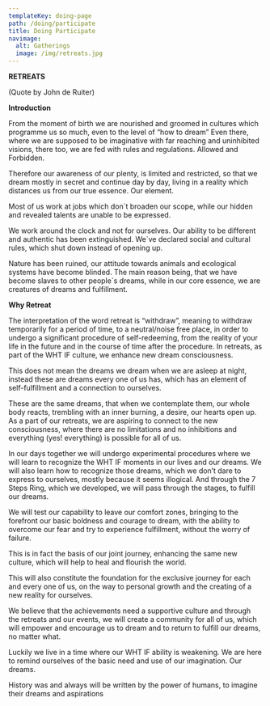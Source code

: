 ```yaml
---
templateKey: doing-page
path: /doing/participate
title: Doing Participate
navimage:
  alt: Gatherings
  image: /img/retreats.jpg
---
```


**RETREATS**

(Quote by John de Ruiter)

**Introduction**

From the moment of birth we are nourished and groomed in cultures which programme us so much, even to the level of “how to dream” Even there, where we are supposed to be imaginative with far reaching and uninhibited visions, there too, we are fed with rules and regulations. Allowed and Forbidden.

Therefore our awareness of our plenty, is limited and restricted, so that we dream mostly in secret and continue day by day, living in a reality which distances us from our true essence. Our element.

Most of us work at jobs which don`t broaden our scope, while our hidden and revealed talents are unable to be expressed.

We work around the clock and not for ourselves. Our ability to be different and authentic has been extinguished. We`ve declared social and cultural rules, which shut down instead of opening up.

Nature has been ruined, our attitude towards animals and ecological systems have become blinded. The main reason being, that we have become slaves to other people`s dreams, while in our core essence, we are creatures of dreams and fulfillment.

**Why Retreat**

The interpretation of the word retreat is “withdraw”, meaning to withdraw temporarily for a period of time, to a neutral/noise free place, in order to undergo a significant procedure of self-redeeming, from the reality of your life in the future and in the course of time after the procedure. In retreats, as part of the WHT IF culture, we enhance new dream consciousness.

This does not mean the dreams we dream when we are asleep at night, instead these are dreams every one of us has, which has an element of self-fulfillment and a connection to ourselves.

These are the same dreams, that when we contemplate them, our whole body reacts, trembling with an inner burning, a desire, our hearts open up. As a part of our retreats, we are aspiring to connect to the new consciousness, where there are no limitations and no inhibitions and everything (yes! everything) is possible for all of us.

In our days together we will undergo experimental procedures where we will learn to recognize the WHT IF moments in our lives and our dreams. We will also learn how to recognize those dreams, which we don’t dare to express to ourselves, mostly because it seems illogical. And through the 7 Steps Ring, which we developed, we will pass through the stages, to fulfill our dreams.

We will test our capability to leave our comfort zones, bringing to the forefront our basic boldness and courage to dream, with the ability to overcome our fear and try to experience fulfillment, without the worry of failure.

This is in fact the basis of our joint journey, enhancing the same new culture, which will help to heal and flourish the world.

This will also constitute the foundation for the exclusive journey for each and every one of us, on the way to personal growth and the creating of a new reality for ourselves.

We believe that the achievements need a supportive culture and through the retreats and our events, we will create a community for all of us, which will empower and encourage us to dream and to return to fulfill our dreams, no matter what.

Luckily we live in a time where our WHT IF ability is weakening. We are here to remind ourselves of the basic need and use of our imagination. Our dreams.

History was and always will be written by the power of humans, to imagine their dreams and aspirations
